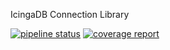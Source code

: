 IcingaDB Connection Library

[![pipeline status](https://git.icinga.com/icingadb/icingadb-connection-lib/badges/master/pipeline.svg)](https://git.icinga.com/icingadb/icingadb-connection-lib/commits/master)
[![coverage report](https://git.icinga.com/icingadb/icingadb-connection-lib/badges/master/coverage.svg)](https://gitlab.com/gitlab-org/gitlab-ce/-/jobs/artifacts/master/browse?job=coverage)